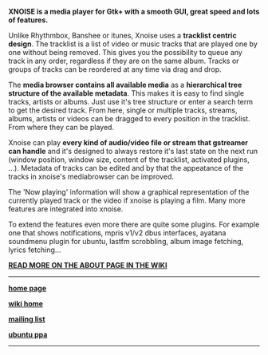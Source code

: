 **XNOISE is a media player for Gtk+ with a smooth GUI, great speed and lots of features.**

Unlike Rhythmbox, Banshee or itunes, Xnoise uses a **tracklist centric design**. The tracklist is a list of video or music tracks that are played one by one without being removed.
This gives you the possibility to queue any track in any order, regardless if they are on the same album. Tracks or groups of tracks can be reordered at any time via drag and drop.


The **media browser contains all available media** as a **hierarchical tree structure of the available metadata**. This makes it is easy to find single tracks, artists or albums. Just use it's tree structure or enter a search term to get the desired track.
From here, single or multiple tracks, streams, albums, artists or videos can be dragged to every position in the tracklist. From where they can be played.

Xnoise can play **every kind of audio/video file or stream that gstreamer can handle** and it's designed to always restore it's last state on the next run (window position, window size, content of the tracklist, activated plugins, ...).
Metadata of tracks can be edited and by that the appeatance of the tracks in xnoise's mediabrowser can be improved.

The 'Now playing' information will show a graphical representation of the currently played track or the video if xnoise is playing a film. Many more features are integrated into xnoise.

To extend the features even more there are quite some plugins. For example one that shows notifications, mpris v1/v2 dbus interfaces, ayatana soundmenu plugin for ubuntu, lastfm scrobbling, album image fetching, lyrics fetching... 


**[READ MORE ON THE ABOUT PAGE IN THE WIKI](https://bitbucket.org/shuerhaaken/xnoise/wiki/About)**

***


**[home page](http://www.xnoise-media-player.com/)**

**[wiki home](https://bitbucket.org/shuerhaaken/xnoise/wiki/Home)**

**[mailing list](http://groups.google.com/group/xnoise)**

**[ubuntu ppa](https://launchpad.net/~shkn/+archive/xnoise)**

***
